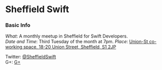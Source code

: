 # Sheffield Swift

### Basic Info

*What*: A monthly meetup in Sheffield for Swift Developers.  
*Date and Time*: Third Tuesday of the month at 7pm.
*Place*: [Union-St co-working space, 18-20 Union Street, Sheffield, S1 2JP](http://www.union-st.org)   

Twitter: [@SheffieldSwift](https://twitter.com/SheffieldSwift)  
G+: [G+](https://plus.google.com/communities/117105428810635739745)  
